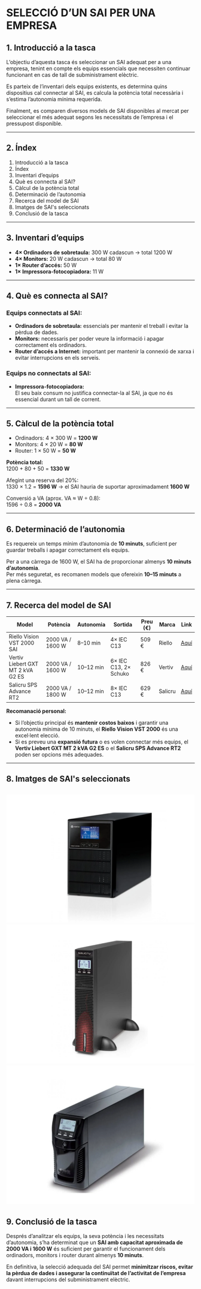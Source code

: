 # SELECCIÓ D’UN SAI PER UNA EMPRESA

## 1. Introducció a la tasca
L’objectiu d’aquesta tasca és seleccionar un SAI adequat per a una empresa, tenint en compte els equips essencials que necessiten continuar funcionant en cas de tall de subministrament elèctric.  

Es parteix de l’inventari dels equips existents, es determina quins dispositius cal connectar al SAI, es calcula la potència total necessària i s’estima l’autonomia mínima requerida.  

Finalment, es comparen diversos models de SAI disponibles al mercat per seleccionar el més adequat segons les necessitats de l’empresa i el pressupost disponible.

---

## 2. Índex
1. Introducció a la tasca  
2. Índex  
3. Inventari d’equips  
4. Què es connecta al SAI?  
5. Càlcul de la potència total  
6. Determinació de l’autonomia  
7. Recerca del model de SAI  
8. Imatges de SAI's seleccionats
9. Conclusió de la tasca
---

## 3. Inventari d’equips
- **4× Ordinadors de sobretaula:** 300 W cadascun → total 1200 W  
- **4× Monitors:** 20 W cadascun → total 80 W  
- **1× Router d’accés:** 50 W  
- **1× Impressora-fotocopiadora:** 11 W  

---

## 4. Què es connecta al SAI?

### Equips connectats al SAI:
- **Ordinadors de sobretaula:** essencials per mantenir el treball i evitar la pèrdua de dades.  
- **Monitors:** necessaris per poder veure la informació i apagar correctament els ordinadors.  
- **Router d’accés a Internet:** important per mantenir la connexió de xarxa i evitar interrupcions en els serveis.

### Equips no connectats al SAI:
- **Impressora-fotocopiadora:**  
  El seu baix consum no justifica connectar-la al SAI, ja que no és essencial durant un tall de corrent.

---

## 5. Càlcul de la potència total

- Ordinadors: 4 × 300 W = **1200 W**  
- Monitors: 4 × 20 W = **80 W**  
- Router: 1 × 50 W = **50 W**

**Potència total:**  
1200 + 80 + 50 = **1330 W**

Afegint una reserva del 20%:  
1330 × 1.2 = **1596 W** → el SAI hauria de suportar aproximadament **1600 W**

Conversió a VA (aprox. VA ≈ W ÷ 0.8):  
1596 ÷ 0.8 = **2000 VA**

---

## 6. Determinació de l’autonomia
Es requereix un temps mínim d’autonomia de **10 minuts**, suficient per guardar treballs i apagar correctament els equips.  

Per a una càrrega de 1600 W, el SAI ha de proporcionar almenys **10 minuts d’autonomia**.  
Per més seguretat, es recomanen models que ofereixin **10–15 minuts** a plena càrrega.

---

## 7. Recerca del model de SAI

| Model                              | Potència           | Autonomia     | Sortida                   | Preu (€) | Marca   | Link |
|------------------------------------|--------------------|---------------|---------------------------|----------|---------|------|
| Riello Vision VST 2000 SAI         | 2000 VA / 1600 W   | 8–10 min      | 4× IEC C13                | 509 €    | Riello  | [Aquí]() |
| Vertiv Liebert GXT MT 2 kVA G2 ES  | 2000 VA / 1600 W   | 10–12 min     | 6× IEC C13, 2× Schuko     | 826 €    | Vertiv  | [Aquí]() |
| Salicru SPS Advance RT2            | 2000 VA / 1800 W   | 10–12 min     | 8× IEC C13                | 629 €    | Salicru | [Aquí]() |

**Recomanació personal:**  
- Si l’objectiu principal és **mantenir costos baixos** i garantir una autonomia mínima de 10 minuts, el **Riello Vision VST 2000** és una excel·lent elecció.  
- Si es preveu una **expansió futura** o es volen connectar més equips, el **Vertiv Liebert GXT MT 2 kVA G2 ES** o el **Salicru SPS Advance RT2** poden ser opcions més adequades.

---

## 8. Imatges de SAI's seleccionats

![Vertiv Liebert GXT MT 2 kVA G2 ES](/tasca_02/img/sai_01.png)
![Salicru SPS Advance RT2](/tasca_02/img/sai_02.png)
![Riello Vision VST 2000 SAI](/tasca_02/img/sai_03.png)
---

## 9. Conclusió de la tasca
Després d’analitzar els equips, la seva potència i les necessitats d’autonomia, s’ha determinat que un **SAI amb capacitat aproximada de 2000 VA i 1600 W** és suficient per garantir el funcionament dels ordinadors, monitors i router durant almenys **10 minuts**.  

En definitiva, la selecció adequada del SAI permet **minimitzar riscos, evitar la pèrdua de dades i assegurar la continuïtat de l’activitat de l’empresa** davant interrupcions del subministrament elèctric.


